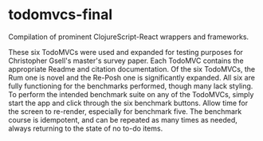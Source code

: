 # todomvcs-final
Compilation of prominent ClojureScript-React wrappers and frameworks. 

These six TodoMVCs were used and expanded for testing purposes for Christopher Gsell's master's survey paper. Each TodoMVC contains the appropriate Readme and citation documentation. Of the six TodoMVCs, the Rum one is novel and the Re-Posh one is significantly expanded. All six are fully functioning for the benchmarks performed, though many lack styling. To perform the intended benchmark suite on any of the TodoMVCs, simply start the app and click through the six benchmark buttons. Allow time for the screen to re-render, especially for benchmark five. The benchmark course is idempotent, and can be repeated as many times as needed, always returning to the state of no to-do items.
